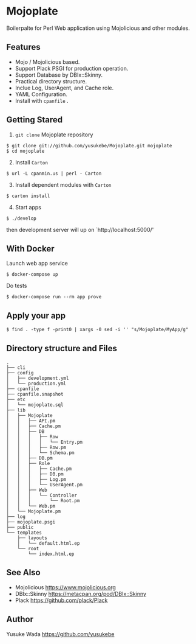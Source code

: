 # Mojoplate

Boilerpalte for Perl Web application using Mojolicious and other modules.

## Features

* Mojo / Mojolicious based.
* Support Plack PSGI for production operation.
* Support Database by DBIx::Skinny.
* Practical directory structure.
* Inclue Log, UserAgent, and Cache role.
* YAML Configuration.
* Install with `cpanfile` .

## Getting Stared

1. `git clone` Mojoplate repository

```
$ git clone git://github.com/yusukebe/Mojoplate.git mojoplate
$ cd mojoplate
```

2. Install `Carton`

```
$ url -L cpanmin.us | perl - Carton
```

3. Install dependent modules with `Carton`

```
$ carton install
```

4. Start apps

```
$ ./develop
```

then development server will up on `http://localhost:5000/'

## With Docker

Launch web app service

```
$ docker-compose up
```

Do tests

```
$ docker-compose run --rm app prove
```

## Apply your app

```
$ find . -type f -print0 | xargs -0 sed -i '' "s/Mojoplate/MyApp/g"
```

## Directory structure and Files

```
.
├── cli
├── config
│   ├── development.yml
│   └── production.yml
├── cpanfile
├── cpanfile.snapshot
├── etc
│   └── mojoplate.sql
├── lib
│   ├── Mojoplate
│   │   ├── API.pm
│   │   ├── Cache.pm
│   │   ├── DB
│   │   │   ├── Row
│   │   │   │   └── Entry.pm
│   │   │   ├── Row.pm
│   │   │   └── Schema.pm
│   │   ├── DB.pm
│   │   ├── Role
│   │   │   ├── Cache.pm
│   │   │   ├── DB.pm
│   │   │   ├── Log.pm
│   │   │   └── UserAgent.pm
│   │   ├── Web
│   │   │   └── Controller
│   │   │       └── Root.pm
│   │   └── Web.pm
│   └── Mojoplate.pm
├── log
├── mojoplate.psgi
├── public
└── templates
    ├── layouts
    │   └── default.html.ep
    └── root
        └── index.html.ep
```


## See Also

* Mojolicious <https://www.mojolicious.org>
* DBIx::Skinny <https://metacpan.org/pod/DBIx::Skinny>
* Plack <https://github.com/plack/Plack>

## Author

Yusuke Wada <https://github.com/yusukebe>
